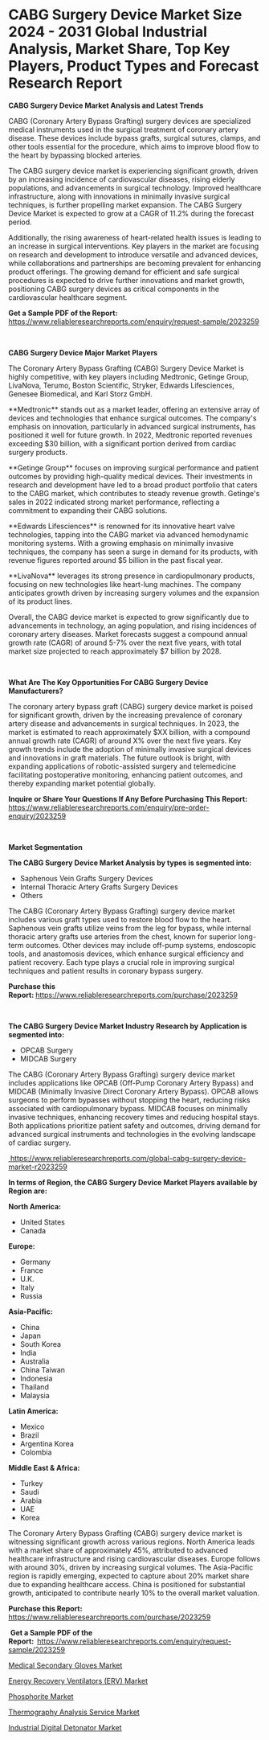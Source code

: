 <p><h1>CABG Surgery Device Market Size 2024 - 2031 Global Industrial Analysis, Market Share, Top Key Players, Product Types and Forecast Research Report</h1></p><p><strong>CABG Surgery Device Market Analysis and Latest Trends</strong></p>
<p><p>CABG (Coronary Artery Bypass Grafting) surgery devices are specialized medical instruments used in the surgical treatment of coronary artery disease. These devices include bypass grafts, surgical sutures, clamps, and other tools essential for the procedure, which aims to improve blood flow to the heart by bypassing blocked arteries.</p><p>The CABG surgery device market is experiencing significant growth, driven by an increasing incidence of cardiovascular diseases, rising elderly populations, and advancements in surgical technology. Improved healthcare infrastructure, along with innovations in minimally invasive surgical techniques, is further propelling market expansion. The CABG Surgery Device Market is expected to grow at a CAGR of 11.2% during the forecast period. </p><p>Additionally, the rising awareness of heart-related health issues is leading to an increase in surgical interventions. Key players in the market are focusing on research and development to introduce versatile and advanced devices, while collaborations and partnerships are becoming prevalent for enhancing product offerings. The growing demand for efficient and safe surgical procedures is expected to drive further innovations and market growth, positioning CABG surgery devices as critical components in the cardiovascular healthcare segment.</p></p>
<p><strong>Get a Sample PDF of the Report:&nbsp;</strong> <a href="https://www.reliableresearchreports.com/enquiry/request-sample/2023259?utm_campaign=8&utm_medium=2&utm_source=Github&utm_content=ia&utm_term=28102024&utm_id=cabg-surgery-device">https://www.reliableresearchreports.com/enquiry/request-sample/2023259</a></p>
<p>&nbsp;</p>
<p><strong>CABG Surgery Device Major Market Players</strong></p>
<p><p>The Coronary Artery Bypass Grafting (CABG) Surgery Device Market is highly competitive, with key players including Medtronic, Getinge Group, LivaNova, Terumo, Boston Scientific, Stryker, Edwards Lifesciences, Genesee Biomedical, and Karl Storz GmbH. </p><p>**Medtronic** stands out as a market leader, offering an extensive array of devices and technologies that enhance surgical outcomes. The company's emphasis on innovation, particularly in advanced surgical instruments, has positioned it well for future growth. In 2022, Medtronic reported revenues exceeding $30 billion, with a significant portion derived from cardiac surgery products.</p><p>**Getinge Group** focuses on improving surgical performance and patient outcomes by providing high-quality medical devices. Their investments in research and development have led to a broad product portfolio that caters to the CABG market, which contributes to steady revenue growth. Getinge's sales in 2022 indicated strong market performance, reflecting a commitment to expanding their CABG solutions.</p><p>**Edwards Lifesciences** is renowned for its innovative heart valve technologies, tapping into the CABG market via advanced hemodynamic monitoring systems. With a growing emphasis on minimally invasive techniques, the company has seen a surge in demand for its products, with revenue figures reported around $5 billion in the past fiscal year.</p><p>**LivaNova** leverages its strong presence in cardiopulmonary products, focusing on new technologies like heart-lung machines. The company anticipates growth driven by increasing surgery volumes and the expansion of its product lines.</p><p>Overall, the CABG device market is expected to grow significantly due to advancements in technology, an aging population, and rising incidences of coronary artery diseases. Market forecasts suggest a compound annual growth rate (CAGR) of around 5-7% over the next five years, with total market size projected to reach approximately $7 billion by 2028.</p></p>
<p>&nbsp;</p>
<p><strong>What Are The Key Opportunities For CABG Surgery Device Manufacturers?</strong></p>
<p><p>The coronary artery bypass graft (CABG) surgery device market is poised for significant growth, driven by the increasing prevalence of coronary artery disease and advancements in surgical techniques. In 2023, the market is estimated to reach approximately $XX billion, with a compound annual growth rate (CAGR) of around X% over the next five years. Key growth trends include the adoption of minimally invasive surgical devices and innovations in graft materials. The future outlook is bright, with expanding applications of robotic-assisted surgery and telemedicine facilitating postoperative monitoring, enhancing patient outcomes, and thereby expanding market potential globally.</p></p>
<p><strong>Inquire or Share Your Questions If Any Before Purchasing This Report:</strong> <a href="https://www.reliableresearchreports.com/enquiry/pre-order-enquiry/2023259?utm_campaign=8&utm_medium=2&utm_source=Github&utm_content=ia&utm_term=28102024&utm_id=cabg-surgery-device">https://www.reliableresearchreports.com/enquiry/pre-order-enquiry/2023259</a></p>
<p>&nbsp;</p>
<p><strong>Market Segmentation</strong></p>
<p><strong>The CABG Surgery Device Market Analysis by types is segmented into:</strong></p>
<p><ul><li>Saphenous Vein Grafts Surgery Devices</li><li>Internal Thoracic Artery Grafts Surgery Devices</li><li>Others</li></ul></p>
<p><p>The CABG (Coronary Artery Bypass Grafting) surgery device market includes various graft types used to restore blood flow to the heart. Saphenous vein grafts utilize veins from the leg for bypass, while internal thoracic artery grafts use arteries from the chest, known for superior long-term outcomes. Other devices may include off-pump systems, endoscopic tools, and anastomosis devices, which enhance surgical efficiency and patient recovery. Each type plays a crucial role in improving surgical techniques and patient results in coronary bypass surgery.</p></p>
<p><strong>Purchase this Report:&nbsp;</strong><a href="https://www.reliableresearchreports.com/purchase/2023259?utm_campaign=8&utm_medium=2&utm_source=Github&utm_content=ia&utm_term=28102024&utm_id=cabg-surgery-device">https://www.reliableresearchreports.com/purchase/2023259</a></p>
<p>&nbsp;</p>
<p><strong>The CABG Surgery Device Market Industry Research by Application is segmented into:</strong></p>
<p><ul><li>OPCAB Surgery</li><li>MIDCAB Surgery</li></ul></p>
<p><p>The CABG (Coronary Artery Bypass Grafting) surgery device market includes applications like OPCAB (Off-Pump Coronary Artery Bypass) and MIDCAB (Minimally Invasive Direct Coronary Artery Bypass). OPCAB allows surgeons to perform bypasses without stopping the heart, reducing risks associated with cardiopulmonary bypass. MIDCAB focuses on minimally invasive techniques, enhancing recovery times and reducing hospital stays. Both applications prioritize patient safety and outcomes, driving demand for advanced surgical instruments and technologies in the evolving landscape of cardiac surgery.</p></p>
<p><a href="https://www.reliableresearchreports.com/global-cabg-surgery-device-market-r2023259?utm_campaign=8&utm_medium=2&utm_source=Github&utm_content=ia&utm_term=28102024&utm_id=cabg-surgery-device">&nbsp;https://www.reliableresearchreports.com/global-cabg-surgery-device-market-r2023259</a></p>
<p><strong>In terms of Region, the CABG Surgery Device Market Players available by Region are:</strong></p>
<p>
    <p> <strong> North America: </strong>
        <ul>
            <li>United States</li>
            <li>Canada</li>
        </ul>
        </p> 
    <p> <strong> Europe: </strong>
        <ul>
            <li>Germany</li>
            <li>France</li>
            <li>U.K.</li>
            <li>Italy</li>
            <li>Russia</li>
        </ul>
        </p> 
    <p> <strong> Asia-Pacific: </strong>
        <ul>
            <li>China</li>
            <li>Japan</li>
            <li>South Korea</li>
            <li>India</li>
            <li>Australia</li>
            <li>China Taiwan</li>
            <li>Indonesia</li>
            <li>Thailand</li>
            <li>Malaysia</li>
        </ul>
        </p> 
    <p> <strong> Latin America: </strong>
        <ul>
            <li>Mexico</li>
            <li>Brazil</li>
            <li>Argentina Korea</li>
            <li>Colombia</li>
        </ul>
        </p> 
    <p> <strong> Middle East & Africa: </strong>
        <ul>
            <li>Turkey</li>
            <li>Saudi</li>
            <li>Arabia</li>
            <li>UAE</li>
            <li>Korea</li>
        </ul>
    </p>
    </p>
<p><p>The Coronary Artery Bypass Grafting (CABG) surgery device market is witnessing significant growth across various regions. North America leads with a market share of approximately 45%, attributed to advanced healthcare infrastructure and rising cardiovascular diseases. Europe follows with around 30%, driven by increasing surgical volumes. The Asia-Pacific region is rapidly emerging, expected to capture about 20% market share due to expanding healthcare access. China is positioned for substantial growth, anticipated to contribute nearly 10% to the overall market valuation.</p></p>
<p><strong>Purchase this Report: </strong><a href="https://www.reliableresearchreports.com/purchase/2023259?utm_campaign=8&utm_medium=2&utm_source=Github&utm_content=ia&utm_term=28102024&utm_id=cabg-surgery-device">https://www.reliableresearchreports.com/purchase/2023259</a></p>
<p>&nbsp;<strong>Get a Sample PDF of the Report:&nbsp;&nbsp;</strong><a href="https://www.reliableresearchreports.com/enquiry/request-sample/2023259?utm_campaign=8&utm_medium=2&utm_source=Github&utm_content=ia&utm_term=28102024&utm_id=cabg-surgery-device">https://www.reliableresearchreports.com/enquiry/request-sample/2023259</a></p>
<p><strong></strong></p>
<p><p><a href="https://github.com/cliffxbwergin/Market-Research-Report-List-1/blob/main/medical-secondary-gloves-market.md?utm_campaign=8&utm_medium=2&utm_source=Github&utm_content=ia&utm_term=28102024&utm_id=cabg-surgery-device">Medical Secondary Gloves Market</a></p><p><a href="https://issuu.com/reportprime-2/docs/energy-recovery-ventilators-erv-mar_38500fea298b44?utm_campaign=8&utm_medium=2&utm_source=Github&utm_content=ia&utm_term=28102024&utm_id=cabg-surgery-device">Energy Recovery Ventilators (ERV) Market</a></p><p><a href="https://medium.com/@hegwervaemeruk/phosphorite-market-trends-and-insights-market-type-and-market-application-analysis-for-2024-to-abe518aa67da?utm_campaign=8&utm_medium=2&utm_source=Github&utm_content=ia&utm_term=28102024&utm_id=cabg-surgery-device">Phosphorite Market</a></p><p><a href="https://www.linkedin.com/pulse/navigating-thermography-analysis-service-market-expert-forecast-vrwse?utm_campaign=8&utm_medium=2&utm_source=Github&utm_content=ia&utm_term=28102024&utm_id=cabg-surgery-device">Thermography Analysis Service Market</a></p><p><a href="https://github.com/loftinirkaakcsu/Market-Research-Report-List-1/blob/main/industrial-digital-detonator-market.md?utm_campaign=8&utm_medium=2&utm_source=Github&utm_content=ia&utm_term=28102024&utm_id=cabg-surgery-device">Industrial Digital Detonator Market</a></p></p>